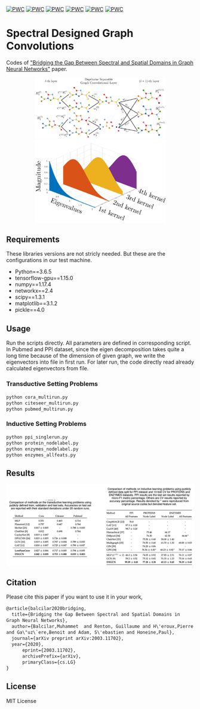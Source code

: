 [![PWC](https://img.shields.io/endpoint.svg?url=https://paperswithcode.com/badge/bridging-the-gap-between-spectral-and-spatial/node-classification-on-cora-fixed-20-node-per)](https://paperswithcode.com/sota/node-classification-on-cora-fixed-20-node-per?p=bridging-the-gap-between-spectral-and-spatial)
[![PWC](https://img.shields.io/endpoint.svg?url=https://paperswithcode.com/badge/bridging-the-gap-between-spectral-and-spatial/graph-classification-on-enzymes)](https://paperswithcode.com/sota/graph-classification-on-enzymes?p=bridging-the-gap-between-spectral-and-spatial)
[![PWC](https://img.shields.io/endpoint.svg?url=https://paperswithcode.com/badge/bridging-the-gap-between-spectral-and-spatial/node-classification-on-pubmed-with-public)](https://paperswithcode.com/sota/node-classification-on-pubmed-with-public?p=bridging-the-gap-between-spectral-and-spatial)
[![PWC](https://img.shields.io/endpoint.svg?url=https://paperswithcode.com/badge/bridging-the-gap-between-spectral-and-spatial/node-classification-on-cora-with-public-split)](https://paperswithcode.com/sota/node-classification-on-cora-with-public-split?p=bridging-the-gap-between-spectral-and-spatial)
[![PWC](https://img.shields.io/endpoint.svg?url=https://paperswithcode.com/badge/bridging-the-gap-between-spectral-and-spatial/node-classification-on-citeseer-with-public)](https://paperswithcode.com/sota/node-classification-on-citeseer-with-public?p=bridging-the-gap-between-spectral-and-spatial)
[![PWC](https://img.shields.io/endpoint.svg?url=https://paperswithcode.com/badge/bridging-the-gap-between-spectral-and-spatial/node-classification-on-ppi)](https://paperswithcode.com/sota/node-classification-on-ppi?p=bridging-the-gap-between-spectral-and-spatial)
# Spectral Designed Graph Convolutions

Codes of ["Bridging the Gap Between Spectral and Spatial Domains in Graph Neural Networks"](https://arxiv.org/abs/2003.11702) paper.


<p align="center">
  <img src="logs/depthwise_layer.png" width="350"/>  
  <img src="logs/ourscorafreq.png" width="350"/>  
</p>


## Requirements
These libraries versions are not stricly needed. But these are the configurations in our test machine.
- Python==3.6.5
- tensorflow-gpu==1.15.0
- numpy==1.17.4
- networkx==2.4
- scipy==1.3.1
- matplotlib==3.1.2
- pickle==4.0

## Usage
Run the scripts directly. All parameters are defined in corresponding script. In Pubmed and PPI dataset, since the eigen decomposition takes quite a long time because of the dimension of given graph, we write the eigenvectors into file in first run. For later run, the code directly read already calculated eigenvectors from file.

### Transductive Setting Problems
	python cora_multirun.py
	python citeseer_multirun.py
	python pubmed_multirun.py
### Inductive Setting Problems
	python ppi_singlerun.py
	python protein_nodelabel.py
	python enzymes_nodelabel.py
	python enzymes_allfeats.py

## Results

![Sample image](logs/result.jpg?raw=true "Title")

## Citation

Please cite this paper if you want to use it in your work,

	@article{balcilar2020bridging,
	  title={Bridging the Gap Between Spectral and Spatial Domains in Graph Neural Networks},
	  author={Balcilar,Muhammet  and Renton, Guillaume and H\'eroux,Pierre and Ga\"uz\`ere,Benoit and Adam, S\'ebastien and Honeine,Paul},
	  journal={arXiv preprint arXiv:2003.11702},
	  year={2020},
          eprint={2003.11702},
          archivePrefix={arXiv},
          primaryClass={cs.LG}
	}

  
## License
MIT License
